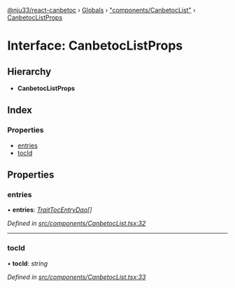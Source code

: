 [@nju33/react-canbetoc](../README.md) › [Globals](../globals.md) › ["components/CanbetocList"](../modules/_components_canbetoclist_.md) › [CanbetocListProps](_components_canbetoclist_.canbetoclistprops.md)

# Interface: CanbetocListProps

## Hierarchy

* **CanbetocListProps**

## Index

### Properties

* [entries](_components_canbetoclist_.canbetoclistprops.md#entries)
* [tocId](_components_canbetoclist_.canbetoclistprops.md#tocid)

## Properties

###  entries

• **entries**: *[TraitTocEntryDao](_entities_toc_entry_dao_.traittocentrydao.md)[]*

*Defined in [src/components/CanbetocList.tsx:32](https://github.com/nju33/react-canbetoc/blob/62216a1/src/components/CanbetocList.tsx#L32)*

___

###  tocId

• **tocId**: *string*

*Defined in [src/components/CanbetocList.tsx:33](https://github.com/nju33/react-canbetoc/blob/62216a1/src/components/CanbetocList.tsx#L33)*
